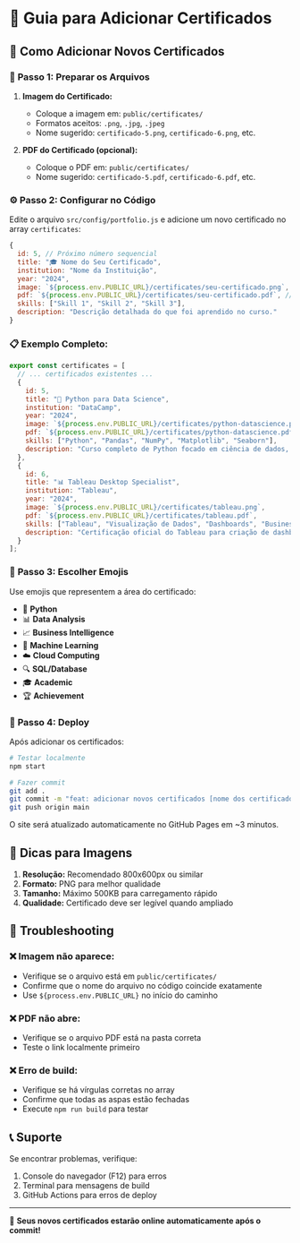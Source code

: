 # 📜 Guia para Adicionar Certificados

## 🎯 **Como Adicionar Novos Certificados**

### 📁 **Passo 1: Preparar os Arquivos**

1. **Imagem do Certificado:**
   - Coloque a imagem em: `public/certificates/`
   - Formatos aceitos: `.png`, `.jpg`, `.jpeg`
   - Nome sugerido: `certificado-5.png`, `certificado-6.png`, etc.

2. **PDF do Certificado (opcional):**
   - Coloque o PDF em: `public/certificates/`
   - Nome sugerido: `certificado-5.pdf`, `certificado-6.pdf`, etc.

### ⚙️ **Passo 2: Configurar no Código**

Edite o arquivo `src/config/portfolio.js` e adicione um novo certificado no array `certificates`:

```javascript
{
  id: 5, // Próximo número sequencial
  title: "🎓 Nome do Seu Certificado",
  institution: "Nome da Instituição",
  year: "2024",
  image: `${process.env.PUBLIC_URL}/certificates/seu-certificado.png`,
  pdf: `${process.env.PUBLIC_URL}/certificates/seu-certificado.pdf`, // Opcional
  skills: ["Skill 1", "Skill 2", "Skill 3"],
  description: "Descrição detalhada do que foi aprendido no curso."
}
```

### 📋 **Exemplo Completo:**

```javascript
export const certificates = [
  // ... certificados existentes ...
  {
    id: 5,
    title: "🐍 Python para Data Science",
    institution: "DataCamp",
    year: "2024",
    image: `${process.env.PUBLIC_URL}/certificates/python-datascience.png`,
    pdf: `${process.env.PUBLIC_URL}/certificates/python-datascience.pdf`,
    skills: ["Python", "Pandas", "NumPy", "Matplotlib", "Seaborn"],
    description: "Curso completo de Python focado em ciência de dados, abordando manipulação de dados, visualização e análise estatística."
  },
  {
    id: 6,
    title: "📊 Tableau Desktop Specialist",
    institution: "Tableau",
    year: "2024",
    image: `${process.env.PUBLIC_URL}/certificates/tableau.png`,
    pdf: `${process.env.PUBLIC_URL}/certificates/tableau.pdf`,
    skills: ["Tableau", "Visualização de Dados", "Dashboards", "Business Intelligence"],
    description: "Certificação oficial do Tableau para criação de dashboards e visualizações interativas para business intelligence."
  }
];
```

### 🎨 **Passo 3: Escolher Emojis**

Use emojis que representem a área do certificado:
- 🐍 **Python**
- 📊 **Data Analysis** 
- 📈 **Business Intelligence**
- 🤖 **Machine Learning**
- ☁️ **Cloud Computing**
- 🔍 **SQL/Database**
- 🎓 **Academic**
- 🏆 **Achievement**

### 🚀 **Passo 4: Deploy**

Após adicionar os certificados:

```bash
# Testar localmente
npm start

# Fazer commit
git add .
git commit -m "feat: adicionar novos certificados [nome dos certificados]"
git push origin main
```

O site será atualizado automaticamente no GitHub Pages em ~3 minutos.

## 📸 **Dicas para Imagens**

1. **Resolução:** Recomendado 800x600px ou similar
2. **Formato:** PNG para melhor qualidade
3. **Tamanho:** Máximo 500KB para carregamento rápido
4. **Qualidade:** Certificado deve ser legível quando ampliado

## 🔧 **Troubleshooting**

### ❌ **Imagem não aparece:**
- Verifique se o arquivo está em `public/certificates/`
- Confirme que o nome do arquivo no código coincide exatamente
- Use `${process.env.PUBLIC_URL}` no início do caminho

### ❌ **PDF não abre:**
- Verifique se o arquivo PDF está na pasta correta
- Teste o link localmente primeiro

### ❌ **Erro de build:**
- Verifique se há vírgulas corretas no array
- Confirme que todas as aspas estão fechadas
- Execute `npm run build` para testar

## 📞 **Suporte**

Se encontrar problemas, verifique:
1. Console do navegador (F12) para erros
2. Terminal para mensagens de build
3. GitHub Actions para erros de deploy

---

🎉 **Seus novos certificados estarão online automaticamente após o commit!**
